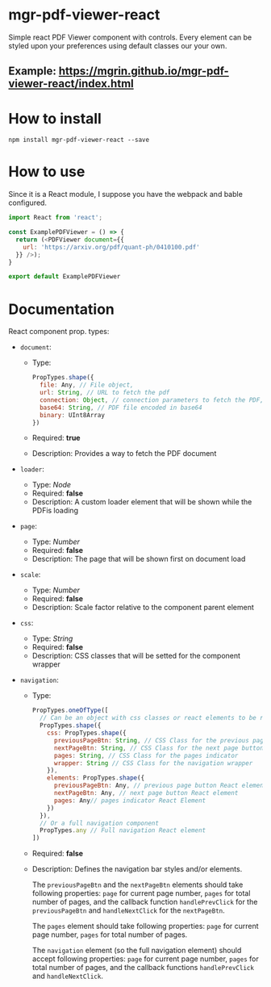 # mgr-pdf-viewer-react
Simple react PDF Viewer component with controls. Every element can be styled upon your preferences using default classes our your own.

## Example: https://mgrin.github.io/mgr-pdf-viewer-react/index.html

# How to install
```
npm install mgr-pdf-viewer-react --save
```

# How to use

Since it is a React module, I suppose you have the webpack and bable configured.

```js
import React from 'react';

const ExamplePDFViewer = () => {
  return (<PDFViewer document={{
    url: 'https://arxiv.org/pdf/quant-ph/0410100.pdf'
  }} />);
}

export default ExamplePDFViewer
```

# Documentation
React component prop. types:
* `document`:
  * Type:

    ```js
    PropTypes.shape({
      file: Any, // File object,
      url: String, // URL to fetch the pdf
      connection: Object, // connection parameters to fetch the PDF, see PDF.js docs
      base64: String, // PDF file encoded in base64
      binary: UInt8Array
    })
    ```
  * Required: **true**
  * Description: Provides a way to fetch the PDF document

* `loader`:
  * Type: *Node*
  * Required: **false**
  * Description: A custom loader element that will be shown while the PDFis loading

* `page`:
  * Type: *Number*
  * Required: **false**
  * Description: The page that will be shown first on document load

* `scale`:
  * Type: *Number*
  * Required: **false**
  * Description: Scale factor relative to the component parent element

* `css`:
  * Type: *String*
  * Required: **false**
  * Description: CSS classes that will be setted for the component wrapper

* `navigation`:
  * Type:

    ```js
    PropTypes.oneOfType([
      // Can be an object with css classes or react elements to be rendered
      PropTypes.shape({
        css: PropTypes.shape({
          previousPageBtn: String, // CSS Class for the previous page button
          nextPageBtn: String, // CSS Class for the next page button
          pages: String, // CSS Class for the pages indicator
          wrapper: String // CSS Class for the navigation wrapper
        }),
        elements: PropTypes.shape({
          previousPageBtn: Any, // previous page button React element
          nextPageBtn: Any, // next page button React element
          pages: Any// pages indicator React Element
        })
      }),
      // Or a full navigation component
      PropTypes.any // Full navigation React element
    ])
    ```
  * Required: **false**
  * Description: Defines the navigation bar styles and/or elements.

    The `previousPageBtn` and the `nextPageBtn` elements should take following properties: `page` for current page number, `pages` for total number of pages, and the callback function `handlePrevClick` for the `previousPageBtn` and `handleNextClick` for the `nextPageBtn`.

    The `pages` element should take following properties: `page` for current page number, `pages` for total number of pages.

    The `navigation` element (so the full navigation element) should accept following properties: `page` for current page number, `pages` for total number of pages, and the callback functions `handlePrevClick` and `handleNextClick`.

